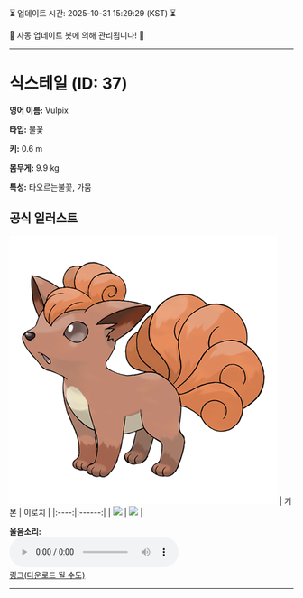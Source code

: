 
⏳ 업데이트 시간: 2025-10-31 15:29:29 (KST) ⏳

🤖 자동 업데이트 봇에 의해 관리됩니다! 🤖

---

# 식스테일 (ID: 37)
**영어 이름:** Vulpix

**타입:** 불꽃

**키:** 0.6 m

**몸무게:** 9.9 kg

**특성:** 타오르는불꽃, 가뭄

## 공식 일러스트
![](https://raw.githubusercontent.com/PokeAPI/sprites/master/sprites/pokemon/other/official-artwork/37.png)
| 기본 | 이로치 |
|:----:|:------:|
| <img src="http://play.pokemonshowdown.com/sprites/ani/vulpix.gif" width="200"> | <img src="http://play.pokemonshowdown.com/sprites/ani-shiny/vulpix.gif" width="200"> |

**울음소리:**<br><audio controls src="https://raw.githubusercontent.com/PokeAPI/cries/main/cries/pokemon/latest/37.ogg"></audio><br> [링크(다운로드 될 수도)](https://raw.githubusercontent.com/PokeAPI/cries/main/cries/pokemon/latest/37.ogg)


---

